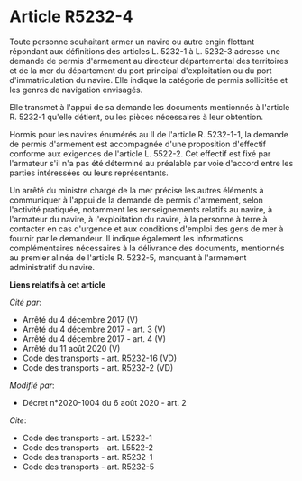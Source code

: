 # Article R5232-4

Toute personne souhaitant armer un navire ou autre engin flottant répondant aux définitions des articles L. 5232-1 à L.
5232-3 adresse une demande de permis d'armement au directeur départemental des territoires et de la mer du département du
port principal d'exploitation ou du port d'immatriculation du navire. Elle indique la catégorie de permis sollicitée et les
genres de navigation envisagés.

Elle transmet à l'appui de sa demande les documents mentionnés à l'article R. 5232-1 qu'elle détient, ou les pièces
nécessaires à leur obtention.

Hormis pour les navires énumérés au II de l'article R. 5232-1-1, la demande de permis d'armement est accompagnée d'une
proposition d'effectif conforme aux exigences de l'article L. 5522-2. Cet effectif est fixé par l'armateur s'il n'a pas été
déterminé au préalable par voie d'accord entre les parties intéressées ou leurs représentants.

Un arrêté du ministre chargé de la mer précise les autres éléments à communiquer à l'appui de la demande de permis
d'armement, selon l'activité pratiquée, notamment les renseignements relatifs au navire, à l'armateur du navire, à
l'exploitation du navire, à la personne à terre à contacter en cas d'urgence et aux conditions d'emploi des gens de mer à
fournir par le demandeur. Il indique également les informations complémentaires nécessaires à la délivrance des documents,
mentionnés au premier alinéa de l'article R. 5232-5, manquant à l'armement administratif du navire.

**Liens relatifs à cet article**

_Cité par_:

  - Arrêté du 4 décembre 2017 (V)
  - Arrêté du 4 décembre 2017 - art. 3 (V)
  - Arrêté du 4 décembre 2017 - art. 4 (V)
  - Arrêté du 11 août 2020 (V)
  - Code des transports - art. R5232-16 (VD)
  - Code des transports - art. R5232-2 (VD)

_Modifié par_:

  - Décret n°2020-1004 du 6 août 2020 - art. 2

_Cite_:

  - Code des transports - art. L5232-1
  - Code des transports - art. L5522-2
  - Code des transports - art. R5232-1
  - Code des transports - art. R5232-5
